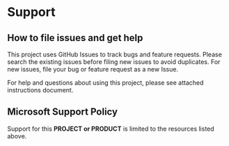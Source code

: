 # Support

## How to file issues and get help  

This project uses GitHub Issues to track bugs and feature requests. Please search the existing 
issues before filing new issues to avoid duplicates.  For new issues, file your bug or 
feature request as a new Issue.

For help and questions about using this project, please see attached instructions document. 

## Microsoft Support Policy  

Support for this **PROJECT or PRODUCT** is limited to the resources listed above.
